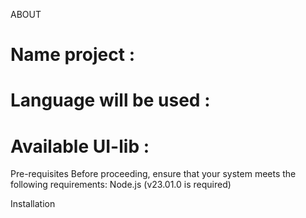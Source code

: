 ABOUT 
   # Name project :
   # Language will be used :
   # Available UI-lib :

Pre-requisites
   Before proceeding, ensure that your system meets the following requirements:
      Node.js (v23.01.0 is required)

Installation
